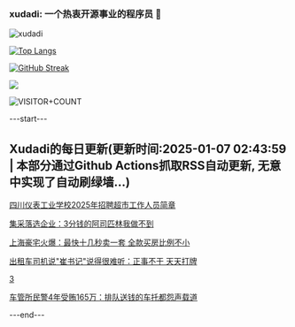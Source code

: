 ### xudadi: 一个热衷开源事业的程序员 👋

![xudadi](https://github-readme-stats-git-masterorgs-github-readme-stats-team.vercel.app/api?username=xudadi)

[![Top Langs](https://github-readme-stats.vercel.app/api/top-langs/?username=xudadi)](https://github.com/anuraghazra/github-readme-stats)

[![GitHub Streak](https://streak-stats.demolab.com?user=xudadi&locale=zh_Hans)](https://git.io/streak-stats)

![](https://raw.githubusercontent.com/xudadi/xudadi/main/assets/github-contribution-grid-snake.svg)

![VISITOR+COUNT](https://komarev.com/ghpvc/?username=xudadi&label=VISITOR+COUNT)


---start---

## Xudadi的每日更新(更新时间:2025-01-07 02:43:59 | 本部分通过Github Actions抓取RSS自动更新, 无意中实现了自动刷绿墙...)

[四川仪表工业学校2025年招聘超市工作人员简章](https://www.gongkaoleida.com/article/2256270)

[集采落选企业：3分钱的阿司匹林我做不到](https://m.163.com/news/article/JL87J4R905199DKK.html)

[上海豪宅火爆：最快十几秒卖一套 全款买房比例不小](https://m.163.com/news/article/JL8HAB4O0512B07B.html)

[出租车司机说"崔书记"说得很难听：正事不干 天天打牌](https://m.163.com/news/article/JL8HR4R9051482MP.html)

[3](https://m.163.com/touch/news/sub/domestic)

[车管所民警4年受贿165万：排队送钱的车托都怨声载道](https://m.163.com/news/article/JL8GV8OE0530WJIN.html)

---end---
